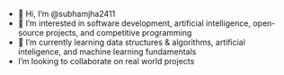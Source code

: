- 👋 Hi, I’m @subhamjha2411
- 👀 I’m interested in software development, artificial intelligence, open-source projects, and competitive programming
- 🌱 I’m currently learning  data structures & algorithms, artificial inteligence, and machine learning fundamentals
-  I’m looking to collaborate on real world projects

<!---
subhamjha2411/subhamjha2411 is a ✨ special ✨ repository because its `README.md` (this file) appears on your GitHub profile.
You can click the Preview link to take a look at your changes.
--->
